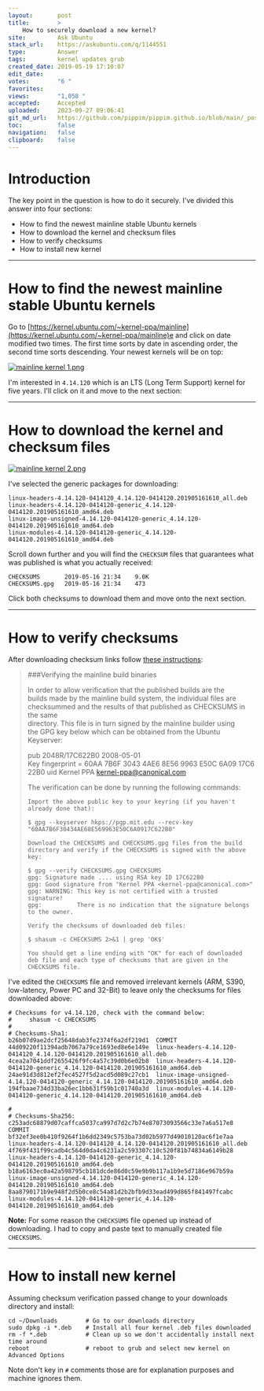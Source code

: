 ```yaml
---
layout:       post
title:        >
    How to securely download a new kernel?
site:         Ask Ubuntu
stack_url:    https://askubuntu.com/q/1144551
type:         Answer
tags:         kernel updates grub
created_date: 2019-05-19 17:10:07
edit_date:    
votes:        "6 "
favorites:    
views:        "1,058 "
accepted:     Accepted
uploaded:     2023-09-27 09:06:41
git_md_url:   https://github.com/pippim/pippim.github.io/blob/main/_posts/2019/2019-05-19-How-to-securely-download-a-new-kernel_.md
toc:          false
navigation:   false
clipboard:    false
---
```


# Introduction

The key point in the question is how to do it securely. I've divided this answer into four sections:

- How to find the newest mainline stable Ubuntu kernels
- How to download the kernel and checksum files
- How to verify checksums
- How to install new kernel


----------


# How to find the newest mainline stable Ubuntu kernels

Go to [https://kernel.ubuntu.com/~kernel-ppa/mainline](https://kernel.ubuntu.com/~kernel-ppa/mainline)e and click on date modified two times. The first time sorts by date in ascending order, the second time sorts descending. Your newest kernels will be on top:

[![mainline kernel 1.png][1]][1]

I'm interested in `4.14.120` which is an LTS (Long Term Support) kernel for five years. I'll click on it and move to the next section:


----------


# How to download the kernel and checksum files

[![mainline kernel 2.png][2]][2]

I've selected the generic packages for downloading:

``` 
linux-headers-4.14.120-0414120_4.14.120-0414120.201905161610_all.deb
linux-headers-4.14.120-0414120-generic_4.14.120-0414120.201905161610_amd64.deb
linux-image-unsigned-4.14.120-0414120-generic_4.14.120-0414120.201905161610_amd64.deb
linux-modules-4.14.120-0414120-generic_4.14.120-0414120.201905161610_amd64.deb
```

Scroll down further and you will find the `CHECKSUM` files that guarantees what was published is what you actually received:

``` 
CHECKSUMS       2019-05-16 21:34    9.0K	 
CHECKSUMS.gpg   2019-05-16 21:34    473 	
```

Click both checksums to download them and move onto the next section.

----------

# How to verify checksums

After downloading checksum links follow [these instructions][3]:

> ###Verifying the mainline build binaries  
>   
> In order to allow verification that the published builds are the  
> builds made by the mainline build system, the individual files are  
> checksummed and the results of that published as CHECKSUMS in the same  
> directory. This file is in turn signed by the mainline builder using  
> the GPG key below which can be obtained from the Ubuntu Keyserver:  
>   
> pub   2048R/17C622B0 2008-05-01  
>       Key fingerprint = 60AA 7B6F 3043 4AE6 8E56  9963 E50C 6A09 17C6 22B0 uid                  Kernel PPA <kernel-ppa@canonical.com>  
>   
> The verification can be done by running the following commands:  
>   
>     Import the above public key to your keyring (if you haven't already done that):  
>   
>     $ gpg --keyserver hkps://pgp.mit.edu --recv-key "60AA7B6F30434AE68E569963E50C6A0917C622B0"  
>   
>     Download the CHECKSUMS and CHECKSUMS.gpg files from the build directory and verify if the CHECKSUMS is signed with the above key:  
>   
>     $ gpg --verify CHECKSUMS.gpg CHECKSUMS  
>     gpg: Signature made .... using RSA key ID 17C622B0  
>     gpg: Good signature from "Kernel PPA <kernel-ppa@canonical.com>"  
>     gpg: WARNING: This key is not certified with a trusted signature!  
>     gpg:          There is no indication that the signature belongs to the owner.  
>   
>     Verify the checksums of downloaded deb files:  
>   
>     $ shasum -c CHECKSUMS 2>&1 | grep 'OK$'  
>   
>     You should get a line ending with "OK" for each of downloaded deb file and each type of checksums that are given in the CHECKSUMS file.  

I've edited the `CHECKSUMS` file and removed irrelevant kernels (ARM, S390, low-latency, Power PC and 32-Bit) to leave only the checksums for files downloaded above:

``` 
# Checksums for v4.14.120, check with the command below:
#     shasum -c CHECKSUMS
#
# Checksums-Sha1:
b26b07d9ae2dcf25648dab3fe2374f6a2df219d1  COMMIT
44d09220f11394adb7067a79ce1693ed8e6e149e  linux-headers-4.14.120-0414120_4.14.120-0414120.201905161610_all.deb
4cea2a7041ddf2655426f9fc4a57c39d0b6e02b8  linux-headers-4.14.120-0414120-generic_4.14.120-0414120.201905161610_amd64.deb
24ae91d3d812ef2fec4527f5d2acd5d089c27cb1  linux-image-unsigned-4.14.120-0414120-generic_4.14.120-0414120.201905161610_amd64.deb
194fbaae734d33ba26ec1bb631f59b1c01740a3d  linux-modules-4.14.120-0414120-generic_4.14.120-0414120.201905161610_amd64.deb

#
# Checksums-Sha256:
c253adc68879d07caffca5037ca997d7d2c7b74e87073093566c33e7a6a517e8  COMMIT
bf32ef3ee0b410f9264f1b6dd2349c5753ba73d02b5977d49010120ac6f1e7aa  linux-headers-4.14.120-0414120_4.14.120-0414120.201905161610_all.deb
4f769f431f99cadb4c564d0da4c6231a2c593307c10c520f81b74834a6149b28  linux-headers-4.14.120-0414120-generic_4.14.120-0414120.201905161610_amd64.deb
b18a6163ec0a42a598795cb181dcde86d0c59e9b9b117a1b9e5d7186e967b59a  linux-image-unsigned-4.14.120-0414120-generic_4.14.120-0414120.201905161610_amd64.deb
8aa8790171b9e948f2d5b0ce8c54a81d2b2bfb9d33ead499d865f841497fcabc  linux-modules-4.14.120-0414120-generic_4.14.120-0414120.201905161610_amd64.deb
```


**Note:** For some reason the `CHECKSUMS` file opened up instead of downloading. I had to copy and paste text to manually created file `CHECKSUMS`.

----------


# How to install new kernel

Assuming checksum verification passed change to your downloads directory and install:

``` 
cd ~/Downloads        # Go to our downloads directory
sudo dpkg -i *.deb    # Install all four kernel .deb files downloaded
rm -f *.deb           # Clean up so we don't accidentally install next time around
reboot                # reboot to grub and select new kernel on Advanced Options
```

Note don't key in `#` comments those are for explanation purposes and machine ignores them.

  [1]: https://i.stack.imgur.com/pKVjxl.png
  [2]: https://i.stack.imgur.com/VoCKhl.png
  [3]: https://wiki.ubuntu.com/Kernel/MainlineBuilds#Verifying_the_mainline_build_binaries
